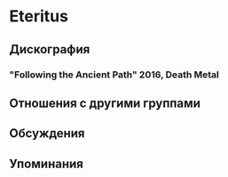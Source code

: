 # Eteritus



## Дискография

### "Following the Ancient Path" 2016, Death Metal




## Отношения с другими группами


## Обсуждения


## Упоминания

